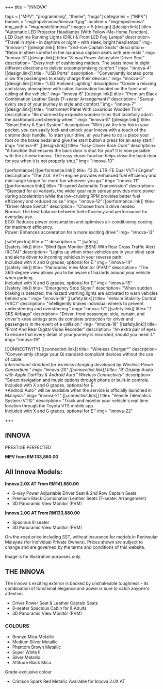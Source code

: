 +++
title = "INNOVA"

tags = ["MPV", "programming", "theme", "hugo"]
categories = ["MPV"]
banner = "img/mpv/innova/innova-1.jpg"
location = "img/mpv/innova"
img_path = "img/model/innova/"
images = 5
[design]
   [[design.link]]
     title= "Automatic LED Projector Headlamps (With Follow-Me-Home Function), LED Daytime Running Lights (DRL) & Front LED Fog Lamps"
     description= "Travel in style - in daytime or night - with sleek, bright headlamps."
     img= "innova-2"
   [[design.link]]
     title= "2nd-row Captain Seats"
     description= "Relax in sheer comfort in the luxurious captain seats with arm rests."
     img= "innova-3"
   [[design.link]]
     title= "8-way Power Adjustable Driver Seat"
     description= "Every inch of cushioning matters. The seats move in eight different directions to deliver uncompromising comfort."
     img= "innova-4"
   [[design.link]]
     title= "USB Ports"
     description= "Conveniently located ports allow the passengers to easily charge their devices."
     img= "innova-5"
   [[design.link]]
     title= "LED Ambient Lighting"
     description= "Create a relaxing and classy atmosphere with cabin illumination located on the front and ceiling of the vehicle."
     img= "innova-6"
   [[design.link]]
     title= "Premium Black Combination Leather Seats (7-seater Arrangement)"
     description= "Savour every step of your journey in style and comfort."
     img= "innova-7"
   [[design.link]]
     title= "Instrument Panel With Luxurious Wooden Trim"
     description= "Be charmed by exquisite wooden trims that tastefully adorn the dashboard and steering wheel."
     img= "innova-8"
   [[design.link]]
     title= "Smart Entry & Start System"
     description= "With just the key fob in your pocket, you can easily lock and unlock your Innova with a touch of the chrome door handle. To start your drive, all you have to do is place your foot on the brake pedal and give the start button a press for an easy start."
     img= "innova-9"
   [[design.link]]
     title= "Easy Closer Back Door"
     description= "A function that ensures the back door is shut for you? It is now possible with the all-new Innova. The easy closer function helps close the back door for you when it is not properly shut."
     img= "innova-10"
     
 
[performance]
   [[performance.link]]
     title= "2.0L LTR-FE Dual VVT-i Engine"
     description= "The 2.0L VVT-i engine provides enhanced fuel efficiency and mid-range torque for more fun wherever you go."
     img= "innova-11"
   [[performance.link]]
     title= "6-speed Automatic Transmission"
     description= "Standard for all variants, the wider gear ratio spread provides more power during acceleration while the low-cruising RPM provides better fuel efficiency and reduced noise."
     img= "innova-12"
   [[performance.link]]
     title= "Driver Mode Switch"
     description= "Choose from 3 drive modes:<br>Normal: The best balance between fuel efficiency and performance for everyday use.<br>ECO: Reduces power consumption and optimises air-conditioning cooling for maximum efficiency.<br>Power: Enhances acceleration for a more exciting drive."
     img= "innova-13"
 
[safetyextra]
  title = ""
  description = ""
[safety]  
   [[safety.link]]
     title= "Blind Spot Monitor (BSM) With Rear Cross Traffic Alert (RCTA)"
     description= "Lights up when other vehicles are in your blind spot and alerts driver to incoming vehicles in your reverse path.<br>Included with X and G grades, optional for E."
     img= "innova-14"
   [[safety.link]]
     title= "Panoramic View Monitor (PVM)"
     description= "The 360-degree view allows you to be aware of hazards around your vehicle when parking.<br>Included with X and G grades, optional for E."
     img= "innova-15"
   [[safety.link]]
     title= "Emergency Stop Signal"
     description= "When sudden braking is detected, the hazard warning lights are activated to warn vehicles behind you."
     img= "innova-16"
   [[safety.link]]
     title= "Vehicle Stability Control (VSC)"
     description= "Intelligently brakes individual wheels to prevent understeering and oversteering."
     img= "innova-17"
   [[safety.link]]
     title= "7 SRS Airbags"
     description= "Driver, front passenger, side, curtain, and driver's knee airbags provide complete protection for driver and passengers in the event of a collision."
     img= "innova-18"
   [[safety.link]]
     title= "Front And Rear Digital Video Recorder"
     description= "An extra pair of eyes to ensure that every detail of your journey is recorded, should you need it."
     img= "innova-19"


[CONNECTIVITY]
   [[connectivit.link]]
     title= "Wireless Charger*"
     description= "Conveniently charge your Qi standard-compliant devices without the use of cable.<br>*International standard for wireless charging developed by Wireless Power Consortium."
     img= "innova-20"
   [[connectivit.link]]
     title= "9' Display Audio with Apple CarPlay & Android Auto™ Wireless Connectivity*"
     description= "Select navigation and music options through phone or built-in controls.<br>Included with X and G grades, optional for E.<br>*Android Auto™ will be available when the service is officially launched in Malaysia."
     img= "innova-21"
   [[connectivit.link]]
     title= "Vehicle Telematics System (VTS)"
     description= "Track and monitor your vehicle's real time location through the Toyota VTS mobile app.<br>Included with X and G grades, optional for E."
     img= "innova-22"


+++
## INNOVA

PRESTIGE PERFECTED

**MPV from RM 133,880.00**

## All Innova Models:

**Innova 2.0X AT  From RM141,880.00**
- 8-way Power Adjustable Driver Seat & 2nd Row Captain Seats
- Premium Black Combination Leather Seats (7-seater Arrangement)
- 3D Panoramic View Monitor (PVM)

**Innova 2.0G AT  From RM133,880.00**
- Spacious 8-seater
- 3D Panoramic View Monitor (PVM)

On-the-road price including SST, without insurance for models in Peninsular Malaysia (for Individual Private Owners).
Prices shown are subject to change and are governed by the terms and conditions of this website.

Image is for illustration purposes only.
 
## THE INNOVA
The Innova's exciting exterior is backed by unshakeable toughness - its combination of functional elegance and power is sure to catch anyone's attention.

- Driver Power Seat & Leather Captain Seats
- 8-seater Spacious Cabin for 8 Adults
- 3D Panoramic View Monitor (PVM)


### COLOURS
- Bronze Mica Metallic
- Medium Silver Metallic
- Phantom Brown Metallic
- Super White II
- Silver Metallic
- Attitude Black Mica
  
Grade-exclusive colour
- Crimson Spark Red Metallic
  Available for Innova 2.0X AT
